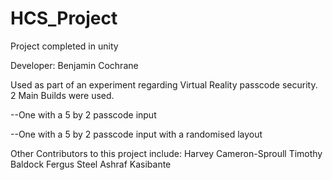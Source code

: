 ﻿# HCS_Project
Project completed in unity

Developer: Benjamin Cochrane

Used as part of an experiment regarding Virtual Reality passcode security.
2 Main Builds were used.

--One with a 5 by 2 passcode input

--One with a 5 by 2 passcode input with a randomised layout


Other Contributors to this project include:
Harvey Cameron-Sproull
Timothy Baldock
Fergus Steel
Ashraf Kasibante
